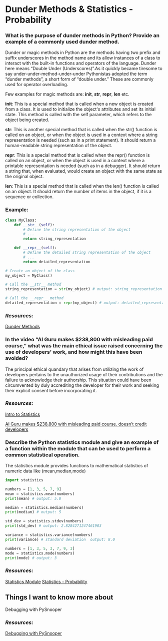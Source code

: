 # Dunder Methods & Statistics - Probability

### What is the purpose of dunder methods in Python? Provide an example of a commonly used dunder method.
Dunder or magic methods in Python are the methods having two prefix and suffix underscores in the method name and its allow instances of a class to interact with the built-in functions and operators of the language. Dunder here means “Double Under (Underscores)”.As it quickly became tiresome to say under-under-method-under-under Pythonistas adopted the term “dunder methods”, a short form of “double under.”
These are commonly used for operator overloading. 

Few examples for magic methods are:
__init__, __str__, __repr__, __len__ etc.

__init__: This is a special method that is called when a new object is created from a class. It is used to initialize the object's attributes and set its initial state. This method is called with the self parameter, which refers to the object being created.

__str__: This is another special method that is called when the str() function is called on an object, or when the object is used in a context where a string representation is needed (such as in a print statement). It should return a human-readable string representation of the object.

__repr__: This is a special method that is called when the repr() function is called on an object, or when the object is used in a context where a printable representation is needed (such as in a debugger). It should return a string that, when evaluated, would create an object with the same state as the original object.

__len__: This is a special method that is called when the len() function is called on an object. It should return the number of items in the object, if it is a sequence or collection.

### Example:
```python 
class MyClass:
    def __str__(self):
        # Define the string representation of the object
        # ...
        return string_representation

    def __repr__(self):
        # Define the detailed string representation of the object
        # ...
        return detailed_representation

# Create an object of the class
my_object = MyClass()

# Call the __str__ method
string_representation = str(my_object) # output: string_representation

# Call the __repr__ method
detailed_representation = repr(my_object) # output: detailed_representation

```

### *Resources:*
[Dunder Methods](https://dbader.org/blog/python-dunder-methods)

### In the video “AI Guru makes $238,800 with misleading paid course,” what was the main ethical issue raised concerning the use of developers’ work, and how might this have been avoided?

The principal ethical quandary that arises from utilizing the work of developers pertains to the unauthorized usage of their contributions and the failure to acknowledge their authorship. This situation could have been circumvented by duly accrediting the developer for their work and seeking their explicit consent before incorporating it.

### *Resources:*
[Intro to Statistics](https://www.youtube.com/watch?v=MdHtK7CWpCQ) 

[AI Guru makes $238,800 with misleading paid course. doesn’t credit developers](https://www.youtube.com/watch?v=7jmBE4yPrOs) 

### Describe the Python statistics module and give an example of a function within the module that can be used to perform a common statistical operation.

The statistics module provides functions to mathematical statistics of numeric data like (mean,median,mode) 

```python
import statistics

numbers = [1, 3, 5, 7, 9]
mean = statistics.mean(numbers)
print(mean) # output: 5.0

median = statistics.median(numbers)
print(median) # output: 5

std_dev = statistics.stdev(numbers)
print(std_dev) # output: 2.8284271247461903

variance = statistics.variance(numbers)
print(variance) # standard deviation  output: 8.0

numbers = [1, 3, 5, 3, 7, 9, 3]
mode = statistics.mode(numbers)
print(mode) # output: 3
```

### *Resources:*
[Statistics Module](https://docs.python.org/3/library/statistics.html) 
[Statistics - Probability](https://www.dataquest.io/blog/basic-statistics-in-python-probability/)
## Things I want to know more about

Debugging with PySnooper

### *Resources:*
[Debugging with PySnooper](https://www.pythonpodcast.com/pysnooper-python-debugging-episode-241/)